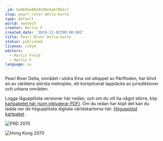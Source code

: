 ```yaml
---
_id: 5e0695e0924540e5a670b5c7
slug: pearl-river-delta-karta
type: default
world: neotech
creator: Martin F
created_date: '2019-12-02T00:00:00Z'
title: Pearl River Delta-karta
status: published
license: ccby4
editors:
  - Martin Fröjd
  - Martin F
language: sv
---
```

Pearl River Delta, området i södra Kina vid utloppet av Pärlfloden, har blivit en av världens största metroplex, ett komplicerat lapptäcke av jurisdiktioner och urbana områden.

Logga lågupplösta versioner här nedan, och om du vill ha något större, köp [kartpaketet här (som inkluderar PDF)](https://webshop.helmgast.se/neotech/neotech-edge-kartpaket.html). Om du redan har köpt det kan du ladda ner de högupplösta digitala världskartorna här: [Högupplöst kartpaket](https://helmgast.se/asset/download/neotech/neo-151/kartpaket-a3.pdf) .

![PRD 2070](https://res.cloudinary.com/helmgast/image/upload/w_2400,c_limit,q_auto,fl_lossy,f_auto/v1609704299/hgse/PRD_2070_map.png)

![Hong Kong 2070](https://res.cloudinary.com/helmgast/image/upload/w_2400,c_limit,q_auto,fl_lossy,f_auto/v1609704299/hgse/HK_2070_map.png)
